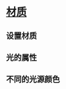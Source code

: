 # [材质](https://learnopengl-cn.github.io/02%20Lighting/03%20Materials/)


## 设置材质

## 光的属性

## 不同的光源颜色
